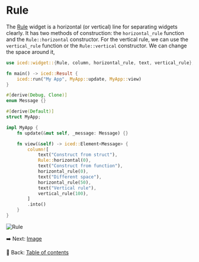 # Rule

The [Rule](https://docs.rs/iced/0.13.1/iced/widget/rule/struct.Rule.html) widget is a horizontal (or vertical) line for separating widgets clearly.
It has two methods of construction: the `horizontal_rule` function and the `Rule::horizontal` constructor.
For the vertical rule, we can use the `vertical_rule` function or the `Rule::vertical` constructor.
We can change the space around it,

```rust
use iced::widget::{Rule, column, horizontal_rule, text, vertical_rule};

fn main() -> iced::Result {
    iced::run("My App", MyApp::update, MyApp::view)
}

#[derive(Debug, Clone)]
enum Message {}

#[derive(Default)]
struct MyApp;

impl MyApp {
    fn update(&mut self, _message: Message) {}

    fn view(&self) -> iced::Element<Message> {
        column![
            text("Construct from struct"),
            Rule::horizontal(0),
            text("Construct from function"),
            horizontal_rule(0),
            text("Different space"),
            horizontal_rule(50),
            text("Vertical rule"),
            vertical_rule(100),
        ]
        .into()
    }
}
```

![Rule](./pic/rule.png)

:arrow_right: Next: [Image](./image.md)

:blue_book: Back: [Table of contents](./../README.md)
